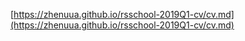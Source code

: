 [https://zhenuua.github.io/rsschool-2019Q1-cv/cv.md](https://zhenuua.github.io/rsschool-2019Q1-cv/cv.md)